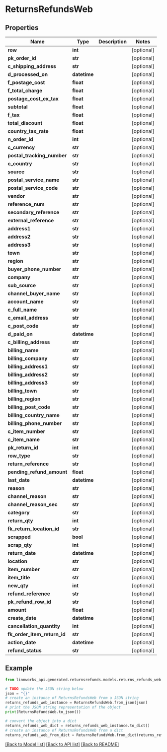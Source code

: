 # ReturnsRefundsWeb


## Properties

Name | Type | Description | Notes
------------ | ------------- | ------------- | -------------
**row** | **int** |  | [optional] 
**pk_order_id** | **str** |  | [optional] 
**c_shipping_address** | **str** |  | [optional] 
**d_processed_on** | **datetime** |  | [optional] 
**f_postage_cost** | **float** |  | [optional] 
**f_total_charge** | **float** |  | [optional] 
**postage_cost_ex_tax** | **float** |  | [optional] 
**subtotal** | **float** |  | [optional] 
**f_tax** | **float** |  | [optional] 
**total_discount** | **float** |  | [optional] 
**country_tax_rate** | **float** |  | [optional] 
**n_order_id** | **int** |  | [optional] 
**c_currency** | **str** |  | [optional] 
**postal_tracking_number** | **str** |  | [optional] 
**c_country** | **str** |  | [optional] 
**source** | **str** |  | [optional] 
**postal_service_name** | **str** |  | [optional] 
**postal_service_code** | **str** |  | [optional] 
**vendor** | **str** |  | [optional] 
**reference_num** | **str** |  | [optional] 
**secondary_reference** | **str** |  | [optional] 
**external_reference** | **str** |  | [optional] 
**address1** | **str** |  | [optional] 
**address2** | **str** |  | [optional] 
**address3** | **str** |  | [optional] 
**town** | **str** |  | [optional] 
**region** | **str** |  | [optional] 
**buyer_phone_number** | **str** |  | [optional] 
**company** | **str** |  | [optional] 
**sub_source** | **str** |  | [optional] 
**channel_buyer_name** | **str** |  | [optional] 
**account_name** | **str** |  | [optional] 
**c_full_name** | **str** |  | [optional] 
**c_email_address** | **str** |  | [optional] 
**c_post_code** | **str** |  | [optional] 
**d_paid_on** | **datetime** |  | [optional] 
**c_billing_address** | **str** |  | [optional] 
**billing_name** | **str** |  | [optional] 
**billing_company** | **str** |  | [optional] 
**billing_address1** | **str** |  | [optional] 
**billing_address2** | **str** |  | [optional] 
**billing_address3** | **str** |  | [optional] 
**billing_town** | **str** |  | [optional] 
**billing_region** | **str** |  | [optional] 
**billing_post_code** | **str** |  | [optional] 
**billing_country_name** | **str** |  | [optional] 
**billing_phone_number** | **str** |  | [optional] 
**c_item_number** | **str** |  | [optional] 
**c_item_name** | **str** |  | [optional] 
**pk_return_id** | **int** |  | [optional] 
**row_type** | **str** |  | [optional] 
**return_reference** | **str** |  | [optional] 
**pending_refund_amount** | **float** |  | [optional] 
**last_date** | **datetime** |  | [optional] 
**reason** | **str** |  | [optional] 
**channel_reason** | **str** |  | [optional] 
**channel_reason_sec** | **str** |  | [optional] 
**category** | **str** |  | [optional] 
**return_qty** | **int** |  | [optional] 
**fk_return_location_id** | **str** |  | [optional] 
**scrapped** | **bool** |  | [optional] 
**scrap_qty** | **int** |  | [optional] 
**return_date** | **datetime** |  | [optional] 
**location** | **str** |  | [optional] 
**item_number** | **str** |  | [optional] 
**item_title** | **str** |  | [optional] 
**new_qty** | **int** |  | [optional] 
**refund_reference** | **str** |  | [optional] 
**pk_refund_row_id** | **str** |  | [optional] 
**amount** | **float** |  | [optional] 
**create_date** | **datetime** |  | [optional] 
**cancellation_quantity** | **int** |  | [optional] 
**fk_order_item_return_id** | **str** |  | [optional] 
**action_date** | **datetime** |  | [optional] 
**refund_status** | **str** |  | [optional] 

## Example

```python
from linnworks_api.generated.returnsrefunds.models.returns_refunds_web import ReturnsRefundsWeb

# TODO update the JSON string below
json = "{}"
# create an instance of ReturnsRefundsWeb from a JSON string
returns_refunds_web_instance = ReturnsRefundsWeb.from_json(json)
# print the JSON string representation of the object
print(ReturnsRefundsWeb.to_json())

# convert the object into a dict
returns_refunds_web_dict = returns_refunds_web_instance.to_dict()
# create an instance of ReturnsRefundsWeb from a dict
returns_refunds_web_from_dict = ReturnsRefundsWeb.from_dict(returns_refunds_web_dict)
```
[[Back to Model list]](../README.md#documentation-for-models) [[Back to API list]](../README.md#documentation-for-api-endpoints) [[Back to README]](../README.md)


